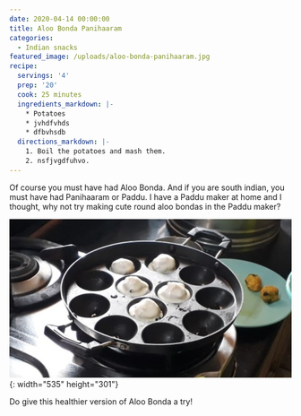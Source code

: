 ```yaml
---
date: 2020-04-14 00:00:00
title: Aloo Bonda Panihaaram
categories:
  - Indian snacks
featured_image: /uploads/aloo-bonda-panihaaram.jpg
recipe:
  servings: '4'
  prep: '20'
  cook: 25 minutes
  ingredients_markdown: |-
    * Potatoes
    * jvhdfvhds
    * dfbvhsdb
  directions_markdown: |-
    1. Boil the potatoes and mash them.
    2. nsfjvgdfuhvo.
---
```


Of course you must have had Aloo Bonda. And if you are south indian, you must have had Panihaaram or Paddu. I have a Paddu maker at home and I thought, why not try making cute round aloo bondas in the Paddu maker?

![](/uploads/panihaaram-2.jpg){: width="535" height="301"}

Do give this healthier version of Aloo Bonda a try\!